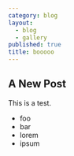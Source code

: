 ```yaml
---
category: blog
layout: 
  - blog
  - gallery
published: true
title: booooo
---
```



## A New Post

This is a test.
* foo
* bar
* lorem
* ipsum
